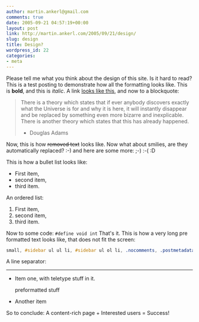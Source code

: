 ```yaml
---
author: martin.ankerl@gmail.com
comments: true
date: 2005-09-21 04:57:19+00:00
layout: post
link: http://martin.ankerl.com/2005/09/21/design/
slug: design
title: Design?
wordpress_id: 22
categories:
- meta
---
```


Please tell me what you think about the design of this site. Is it hard to read? This is a test posting to demonstrate how all the formatting looks like. This is **bold**, and this is _italic_. A link [looks like this](http://google.com), and now to a blockquote:

> There is a theory which states that if ever anybody discovers exactly what the Universe is for and why it is here, it will instantly disappear and be replaced by something even more bizarre and inexplicable. There is another theory which states that this has already happened.  
> - Douglas Adams

Now, this is how ~~removed text~~ looks like. Now what about smilies, are they automatically replaced? :-) and here are some more: ;-) :-( :D

This is how a bullet list looks like:

  * First item,
  * second item,
  * third item.

An ordered list:
	
  1. First item,	
  1. second item,
  1. third item.

Now to some code: `#define void int` That's it. This is how a very long pre formatted text looks like, that does not fit the screen:

```css
small, #sidebar ul ul li, #sidebar ul ol li, .nocomments, .postmetadata, blockquote, pre, strike {
```

A line separator:

* * *


  * Item one, with teletype stuff in it.
    
    preformatted stuff



  * Another item



So to conclude:
A content-rich page + Interested users = Success!
